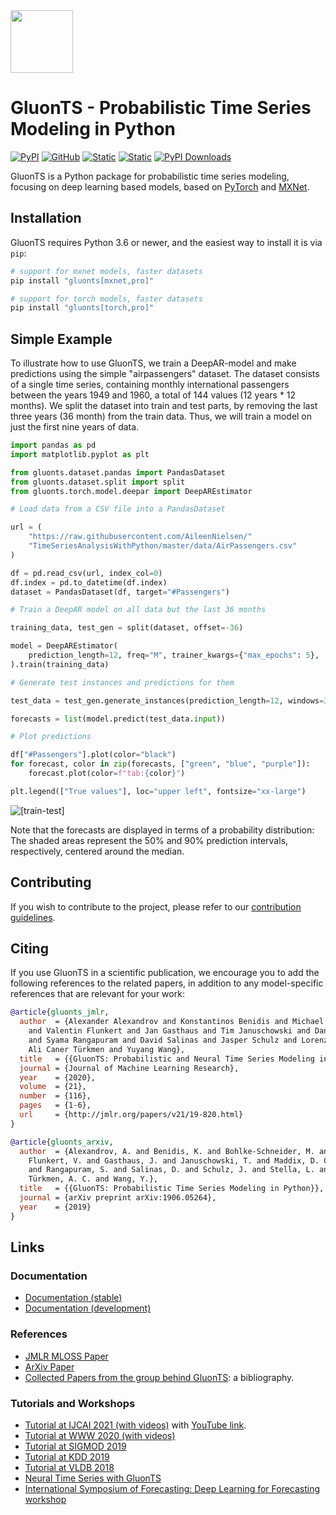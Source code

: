 <img class="hide-on-website" height="100px" src="https://ts.gluon.ai/dev/_static/gluonts.svg">

# GluonTS - Probabilistic Time Series Modeling in Python

[![PyPI](https://img.shields.io/pypi/v/gluonts.svg?style=flat-square&color=b75347)](https://pypi.org/project/gluonts/)
[![GitHub](https://img.shields.io/github/license/awslabs/gluonts.svg?style=flat-square&color=df7e66)](./LICENSE)
[![Static](https://img.shields.io/static/v1?label=docs&message=stable&color=edc775&style=flat-square)](https://ts.gluon.ai/)
[![Static](https://img.shields.io/static/v1?label=docs&message=dev&color=edc775&style=flat-square)](https://ts.gluon.ai/dev/)
[![PyPI Downloads](https://img.shields.io/pypi/dm/gluonts?style=flat-square&color=94b594)](https://pepy.tech/project/gluonts)

GluonTS is a Python package for probabilistic time series modeling, focusing on deep learning based models,
based on [PyTorch](https://pytorch.org) and [MXNet](https://mxnet.apache.org).


## Installation

GluonTS requires Python 3.6 or newer, and the easiest way to install it is via `pip`:

```bash
# support for mxnet models, faster datasets
pip install "gluonts[mxnet,pro]"

# support for torch models, faster datasets
pip install "gluonts[torch,pro]"
```

## Simple Example

To illustrate how to use GluonTS, we train a DeepAR-model and make predictions
using the simple "airpassengers" dataset. The dataset consists of a single
time series, containing monthly international passengers between the years
1949 and 1960, a total of 144 values (12 years * 12 months). We split the
dataset into train and test parts, by removing the last three years (36 month)
from the train data. Thus, we will train a model on just the first nine years
of data.


```py
import pandas as pd
import matplotlib.pyplot as plt

from gluonts.dataset.pandas import PandasDataset
from gluonts.dataset.split import split
from gluonts.torch.model.deepar import DeepAREstimator

# Load data from a CSV file into a PandasDataset

url = (
    "https://raw.githubusercontent.com/AileenNielsen/"
    "TimeSeriesAnalysisWithPython/master/data/AirPassengers.csv"
)

df = pd.read_csv(url, index_col=0)
df.index = pd.to_datetime(df.index)
dataset = PandasDataset(df, target="#Passengers")

# Train a DeepAR model on all data but the last 36 months

training_data, test_gen = split(dataset, offset=-36)

model = DeepAREstimator(
    prediction_length=12, freq="M", trainer_kwargs={"max_epochs": 5},
).train(training_data)

# Generate test instances and predictions for them

test_data = test_gen.generate_instances(prediction_length=12, windows=3)

forecasts = list(model.predict(test_data.input))

# Plot predictions

df["#Passengers"].plot(color="black")
for forecast, color in zip(forecasts, ["green", "blue", "purple"]):
    forecast.plot(color=f"tab:{color}")

plt.legend(["True values"], loc="upper left", fontsize="xx-large")
```

![[train-test]](https://d2kv9n23y3w0pn.cloudfront.net/static/README/forecasts.png)


Note that the forecasts are displayed in terms of a probability distribution:
The shaded areas represent the 50% and 90% prediction intervals, respectively,
centered around the median.

## Contributing

If you wish to contribute to the project, please refer to our
[contribution guidelines](https://github.com/awslabs/gluonts/tree/dev/CONTRIBUTING.md).

## Citing

If you use GluonTS in a scientific publication, we encourage you to add the following references to the related papers,
in addition to any model-specific references that are relevant for your work:

```bibtex
@article{gluonts_jmlr,
  author  = {Alexander Alexandrov and Konstantinos Benidis and Michael Bohlke-Schneider
    and Valentin Flunkert and Jan Gasthaus and Tim Januschowski and Danielle C. Maddix
    and Syama Rangapuram and David Salinas and Jasper Schulz and Lorenzo Stella and
    Ali Caner Türkmen and Yuyang Wang},
  title   = {{GluonTS: Probabilistic and Neural Time Series Modeling in Python}},
  journal = {Journal of Machine Learning Research},
  year    = {2020},
  volume  = {21},
  number  = {116},
  pages   = {1-6},
  url     = {http://jmlr.org/papers/v21/19-820.html}
}
```

```bibtex
@article{gluonts_arxiv,
  author  = {Alexandrov, A. and Benidis, K. and Bohlke-Schneider, M. and
    Flunkert, V. and Gasthaus, J. and Januschowski, T. and Maddix, D. C.
    and Rangapuram, S. and Salinas, D. and Schulz, J. and Stella, L. and
    Türkmen, A. C. and Wang, Y.},
  title   = {{GluonTS: Probabilistic Time Series Modeling in Python}},
  journal = {arXiv preprint arXiv:1906.05264},
  year    = {2019}
}
```

## Links

### Documentation

* [Documentation (stable)](https://ts.gluon.ai/stable/)
* [Documentation (development)](https://ts.gluon.ai/dev/)

### References

* [JMLR MLOSS Paper](http://www.jmlr.org/papers/v21/19-820.html)
* [ArXiv Paper](https://arxiv.org/abs/1906.05264)
* [Collected Papers from the group behind GluonTS](https://github.com/awslabs/gluonts/tree/dev/REFERENCES.md): a bibliography.

### Tutorials and Workshops

* [Tutorial at IJCAI 2021 (with videos)](https://lovvge.github.io/Forecasting-Tutorial-IJCAI-2021/) with [YouTube link](https://youtu.be/AB3I9pdT46c). 
* [Tutorial at WWW 2020 (with videos)](https://lovvge.github.io/Forecasting-Tutorial-WWW-2020/)
* [Tutorial at SIGMOD 2019](https://lovvge.github.io/Forecasting-Tutorials/SIGMOD-2019/)
* [Tutorial at KDD 2019](https://lovvge.github.io/Forecasting-Tutorial-KDD-2019/)
* [Tutorial at VLDB 2018](https://lovvge.github.io/Forecasting-Tutorial-VLDB-2018/)
* [Neural Time Series with GluonTS](https://youtu.be/beEJMIt9xJ8)
* [International Symposium of Forecasting: Deep Learning for Forecasting workshop](https://lostella.github.io/ISF-2020-Deep-Learning-Workshop/)
